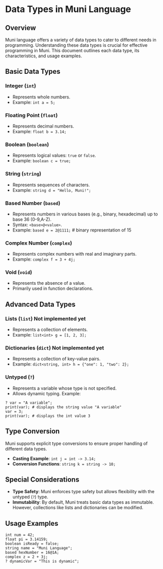 # Data Types in Muni Language

## Overview
Muni language offers a variety of data types to cater to different needs in programming. Understanding these data types is crucial for effective programming in Muni. This document outlines each data type, its characteristics, and usage examples.

## Basic Data Types

### Integer (`int`)
- Represents whole numbers.
- Example: `int a = 5;`

### Floating Point (`float`)
- Represents decimal numbers.
- Example: `float b = 3.14;`

### Boolean (`boolean`)
- Represents logical values: `true` or `false`.
- Example: `boolean c = true;`

### String (`string`)
- Represents sequences of characters.
- Example: `string d = "Hello, Muni!";`

### Based Number (`based`)
- Represents numbers in various bases (e.g., binary, hexadecimal) up to base 36 (0-9,A-Z).
- Syntax: `<base>@<value>`.
- Example: `based e = 2@1111;` # binary representation of 15

### Complex Number (`complex`)
- Represents complex numbers with real and imaginary parts.
- Example: `complex f = 3 + 4j;`

### Void (`void`)
- Represents the absence of a value.
- Primarily used in function declarations.

## Advanced Data Types

### Lists (`list`) Not implemented yet
- Represents a collection of elements.
- Example: `list<int> g = [1, 2, 3];`

### Dictionaries (`dict`) Not implemented yet
- Represents a collection of key-value pairs.
- Example: `dict<string, int> h = {"one": 1, "two": 2};`

### Untyped (`?`)
- Represents a variable whose type is not specified.
- Allows dynamic typing.
Example:
```muni
? var = "A variable";
print(var); # displays the string value "A variable"
var = 3;
print(var); # displays the int value 3
```

## Type Conversion
Muni supports explicit type conversions to ensure proper handling of different data types. 

- **Casting Example**: `int j = int -> 3.14;`
- **Conversion Functions**: `string k = string -> 10;`

## Special Considerations
- **Type Safety**: Muni enforces type safety but allows flexibility with the untyped (`?`) type.
- **Immutability**: By default, Muni treats basic data types as immutable. However, collections like lists and dictionaries can be modified.

## Usage Examples
```mun
int num = 42;
float pi = 3.14159;
boolean isReady = false;
string name = "Muni Language";
based hexNumber = 16@1A;
complex z = 2 + 3j;
? dynamicVar = "This is dynamic";
```